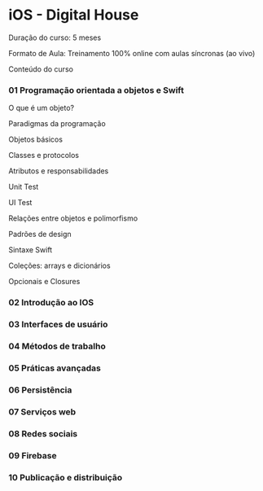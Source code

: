 # iOS - Digital House

Duração do curso: 5 meses

Formato de Aula: Treinamento 100% online com aulas síncronas (ao vivo)

Conteúdo do curso

### 01 Programação orientada a objetos e Swift

O que é um objeto?

Paradigmas da programação

Objetos básicos

Classes e protocolos

Atributos e responsabilidades

Unit Test

UI Test

Relações entre objetos e polimorfismo

Padrões de design

Sintaxe Swift

Coleções: arrays e dicionários

Opcionais e Closures

### 02 Introdução ao IOS

### 03 Interfaces de usuário

### 04 Métodos de trabalho

### 05 Práticas avançadas

### 06 Persistência

### 07 Serviços web

### 08 Redes sociais

### 09 Firebase

### 10 Publicação e distribuição
